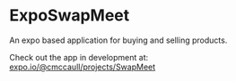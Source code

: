 # ExpoSwapMeet
An expo based application for buying and selling products.

Check out the app in development at: [expo.io/@cmccaull/projects/SwapMeet](https://expo.io/@cmccaull/projects/SwapMeet)

